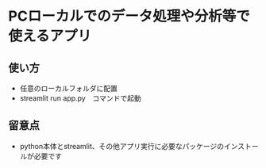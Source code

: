 # PCローカルでのデータ処理や分析等で使えるアプリ
## 使い方
- 任意のローカルフォルダに配置
- streamlit run app.py　コマンドで起動

## 留意点
- python本体とstreamlit、その他アプリ実行に必要なパッケージのインストールが必要です 




